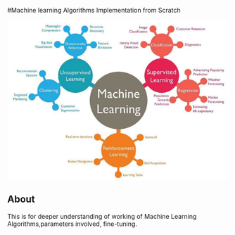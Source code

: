 #Machine learning Algorithms Implementation from Scratch

![mlagos](mlalgos.png)
## About

This is for deeper understanding of working of Machine Learning Algorithms,parameters involved, fine-tuning.

